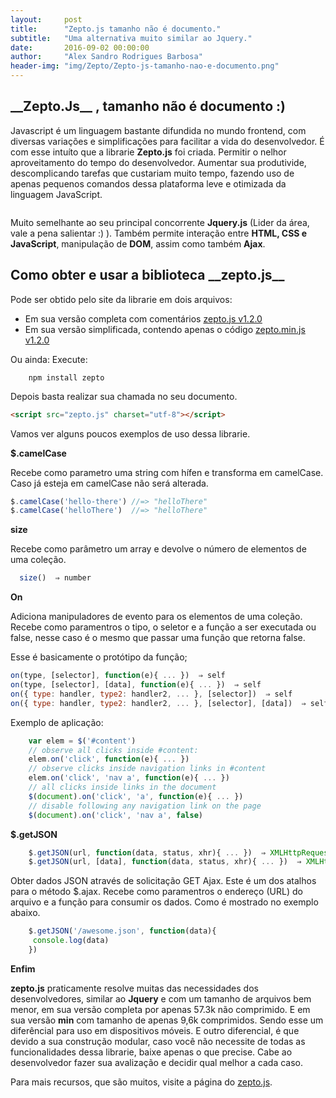 ```yaml
---
layout:     post
title:      "Zepto.js tamanho não é documento."
subtitle:   "Uma alternativa muito similar ao Jquery."
date:       2016-09-02 00:00:00
author:     "Alex Sandro Rodrigues Barbosa"
header-img: "img/Zepto/Zepto-js-tamanho-nao-e-documento.png" 
---
```


<h2 class="section-heading">__Zepto.Js__ , tamanho não é documento :)</h2>

Javascript é um linguagem bastante difundida no mundo frontend, com diversas variações e simplificações para facilitar a vida do desenvolvedor. É com esse intuíto que a librarie **Zepto.js** foi criada. Permitir o nelhor aproveitamento do tempo do desenvolvedor. Aumentar sua produtivide, descomplicando tarefas que custariam muito tempo, fazendo uso de apenas pequenos comandos dessa plataforma leve e otimizada da linguagem JavaScript.

<img src="http://zeptojs.com/logo.png" alt="" style="margin: 0 auto;"/>

Muito semelhante ao seu principal concorrente **Jquery.js** (Lider da área, vale a pena salientar :) ). Também permite interação entre **HTML, CSS e JavaScript**, manipulação de **DOM**, assim como também **Ajax**.

<h2 class="section-heading">Como obter e usar a biblioteca __zepto.js__</h2>

Pode ser obtido pelo site da librarie em dois arquivos:

* Em sua versão completa com comentários <a href="http://zeptojs.com/zepto.js">zepto.js v1.2.0</a>
* Em sua versão simplificada, contendo apenas o código <a href="http://zeptojs.com/zepto.min.js">zepto.min.js v1.2.0</a>

Ou ainda:
Execute:
  ```
      npm install zepto
  ```

Depois basta realizar sua chamada no seu documento.

  ```html
  <script src="zepto.js" charset="utf-8"></script>
  ```

Vamos ver alguns poucos exemplos de uso dessa librarie.

**$.camelCase**

Recebe como parametro uma string com hífen e transforma em camelCase. Caso já esteja em camelCase não será alterada.

  ```javascript
  $.camelCase('hello-there') //=> "helloThere"
  $.camelCase('helloThere')  //=> "helloThere"
  ```

  **size**

Recebe como parâmetro um array e devolve o número de elementos de uma coleção.

  ```javascript
    size()  ⇒ number
  ```

**On**

  Adiciona manipuladores de evento para os elementos de uma coleção. Recebe como paramentros o tipo, o seletor e a função a ser executada ou false, nesse caso é o mesmo que passar uma função que retorna false.

Esse é basicamente o protótipo da função;

```javascript
on(type, [selector], function(e){ ... })  ⇒ self
on(type, [selector], [data], function(e){ ... })  ⇒ self
on({ type: handler, type2: handler2, ... }, [selector])  ⇒ self
on({ type: handler, type2: handler2, ... }, [selector], [data])  ⇒ self
```

Exemplo de aplicação:

```javascript
    var elem = $('#content')
    // observe all clicks inside #content:
    elem.on('click', function(e){ ... })
    // observe clicks inside navigation links in #content
    elem.on('click', 'nav a', function(e){ ... })
    // all clicks inside links in the document
    $(document).on('click', 'a', function(e){ ... })
    // disable following any navigation link on the page
    $(document).on('click', 'nav a', false)
```

**$.getJSON**

```javascript
    $.getJSON(url, function(data, status, xhr){ ... })  ⇒ XMLHttpRequest
    $.getJSON(url, [data], function(data, status, xhr){ ... })  ⇒ XMLHttpRequest
```

Obter dados JSON através de solicitação GET Ajax. Este é um dos atalhos para o método $.ajax. Recebe como paramentros o endereço (URL) do arquivo e a função para consumir os dados. Como é mostrado no exemplo abaixo.

```javascript
    $.getJSON('/awesome.json', function(data){
     console.log(data)
    })
```


**Enfim**

**zepto.js** praticamente resolve muitas das necessidades dos desenvolvedores, similar ao **Jquery** e com um tamanho de arquivos bem menor, em sua versão completa por apenas 57.3k não comprimido. E em sua versão __min__ com tamanho de apenas 9,6k comprimidos. Sendo esse um diferêncial para uso em dispositivos móveis. E outro diferencial, é que devido a sua construção modular, caso você não necessite de todas as funcionalidades dessa librarie, baixe apenas o que precise.
Cabe ao desenvolvedor fazer sua avalização e decidir qual melhor a cada caso.

Para mais recursos, que são muitos, visite a página do <a href="http://zeptojs.com/zepto.js">zepto.js</a>.
